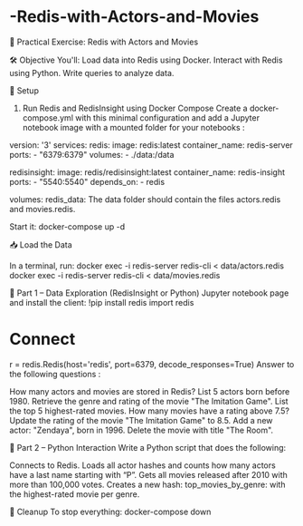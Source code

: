 # -Redis-with-Actors-and-Movies
🧪 Practical Exercise: Redis with Actors and Movies 



🛠️ Objective You'll:  Load data into Redis using Docker. Interact with Redis using Python. Write queries to analyze data.




🚀 Setup
1. Run Redis and RedisInsight using Docker Compose
Create a docker-compose.yml with this minimal configuration and add a Jupyter notebook image with a mounted folder for your notebooks :




version: '3'
services:
  redis:
    image: redis:latest
    container_name: redis-server
    ports:
      - "6379:6379"
    volumes:
      - ./data:/data

  redisinsight:
    image: redis/redisinsight:latest
    container_name: redis-insight
    ports:
      - "5540:5540"
    depends_on:
      - redis

volumes:
  redis_data:
The data folder should contain the files actors.redis and movies.redis.

Start it:
docker-compose up -d


📥 Load the Data

In a terminal, run:
docker exec -i redis-server redis-cli < data/actors.redis
docker exec -i redis-server redis-cli < data/movies.redis





🧪 Part 1 – Data Exploration (RedisInsight or Python)
Jupyter notebook page and install the client:
!pip install redis
import redis




# Connect
r = redis.Redis(host='redis', port=6379, decode_responses=True)
Answer to the following questions :

How many actors and movies are stored in Redis?
List 5 actors born before 1980.
Retrieve the genre and rating of the movie "The Imitation Game".
List the top 5 highest-rated movies.
How many movies have a rating above 7.5?
Update the rating of the movie "The Imitation Game" to 8.5.
Add a new actor: "Zendaya", born in 1996.
Delete the movie with title "The Room".




📌 Part 2 – Python Interaction
Write a Python script that does the following:

Connects to Redis.
Loads all actor hashes and counts how many actors have a last name starting with “P”.
Gets all movies released after 2010 with more than 100,000 votes.
Creates a new hash: top_movies_by_genre:<genre> with the highest-rated movie per genre.




🧼 Cleanup
To stop everything:
docker-compose down
